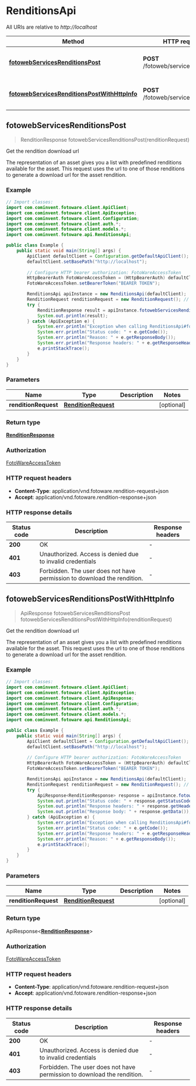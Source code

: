 # RenditionsApi

All URIs are relative to *http://localhost*

| Method | HTTP request | Description |
|------------- | ------------- | -------------|
| [**fotowebServicesRenditionsPost**](RenditionsApi.md#fotowebServicesRenditionsPost) | **POST** /fotoweb/services/renditions | Get the rendition download url |
| [**fotowebServicesRenditionsPostWithHttpInfo**](RenditionsApi.md#fotowebServicesRenditionsPostWithHttpInfo) | **POST** /fotoweb/services/renditions | Get the rendition download url |



## fotowebServicesRenditionsPost

> RenditionResponse fotowebServicesRenditionsPost(renditionRequest)

Get the rendition download url

The representation of an asset gives you a list with predefined renditions available for the asset. This request uses the url to one of those renditions to generate a download url for the asset rendition. 

### Example

```java
// Import classes:
import com.cominvent.fotoware.client.ApiClient;
import com.cominvent.fotoware.client.ApiException;
import com.cominvent.fotoware.client.Configuration;
import com.cominvent.fotoware.client.auth.*;
import com.cominvent.fotoware.client.models.*;
import com.cominvent.fotoware.api.RenditionsApi;

public class Example {
    public static void main(String[] args) {
        ApiClient defaultClient = Configuration.getDefaultApiClient();
        defaultClient.setBasePath("http://localhost");
        
        // Configure HTTP bearer authorization: FotoWareAccessToken
        HttpBearerAuth FotoWareAccessToken = (HttpBearerAuth) defaultClient.getAuthentication("FotoWareAccessToken");
        FotoWareAccessToken.setBearerToken("BEARER TOKEN");

        RenditionsApi apiInstance = new RenditionsApi(defaultClient);
        RenditionRequest renditionRequest = new RenditionRequest(); // RenditionRequest | 
        try {
            RenditionResponse result = apiInstance.fotowebServicesRenditionsPost(renditionRequest);
            System.out.println(result);
        } catch (ApiException e) {
            System.err.println("Exception when calling RenditionsApi#fotowebServicesRenditionsPost");
            System.err.println("Status code: " + e.getCode());
            System.err.println("Reason: " + e.getResponseBody());
            System.err.println("Response headers: " + e.getResponseHeaders());
            e.printStackTrace();
        }
    }
}
```

### Parameters


| Name | Type | Description  | Notes |
|------------- | ------------- | ------------- | -------------|
| **renditionRequest** | [**RenditionRequest**](RenditionRequest.md)|  | [optional] |

### Return type

[**RenditionResponse**](RenditionResponse.md)


### Authorization

[FotoWareAccessToken](../README.md#FotoWareAccessToken)

### HTTP request headers

- **Content-Type**: application/vnd.fotoware.rendition-request+json
- **Accept**: application/vnd.fotoware.rendition-response+json

### HTTP response details
| Status code | Description | Response headers |
|-------------|-------------|------------------|
| **200** | OK |  -  |
| **401** | Unauthorized. Access is denied due to invalid credentials |  -  |
| **403** | Forbidden. The user does not have permission to download the rendition. |  -  |

## fotowebServicesRenditionsPostWithHttpInfo

> ApiResponse<RenditionResponse> fotowebServicesRenditionsPost fotowebServicesRenditionsPostWithHttpInfo(renditionRequest)

Get the rendition download url

The representation of an asset gives you a list with predefined renditions available for the asset. This request uses the url to one of those renditions to generate a download url for the asset rendition. 

### Example

```java
// Import classes:
import com.cominvent.fotoware.client.ApiClient;
import com.cominvent.fotoware.client.ApiException;
import com.cominvent.fotoware.client.ApiResponse;
import com.cominvent.fotoware.client.Configuration;
import com.cominvent.fotoware.client.auth.*;
import com.cominvent.fotoware.client.models.*;
import com.cominvent.fotoware.api.RenditionsApi;

public class Example {
    public static void main(String[] args) {
        ApiClient defaultClient = Configuration.getDefaultApiClient();
        defaultClient.setBasePath("http://localhost");
        
        // Configure HTTP bearer authorization: FotoWareAccessToken
        HttpBearerAuth FotoWareAccessToken = (HttpBearerAuth) defaultClient.getAuthentication("FotoWareAccessToken");
        FotoWareAccessToken.setBearerToken("BEARER TOKEN");

        RenditionsApi apiInstance = new RenditionsApi(defaultClient);
        RenditionRequest renditionRequest = new RenditionRequest(); // RenditionRequest | 
        try {
            ApiResponse<RenditionResponse> response = apiInstance.fotowebServicesRenditionsPostWithHttpInfo(renditionRequest);
            System.out.println("Status code: " + response.getStatusCode());
            System.out.println("Response headers: " + response.getHeaders());
            System.out.println("Response body: " + response.getData());
        } catch (ApiException e) {
            System.err.println("Exception when calling RenditionsApi#fotowebServicesRenditionsPost");
            System.err.println("Status code: " + e.getCode());
            System.err.println("Response headers: " + e.getResponseHeaders());
            System.err.println("Reason: " + e.getResponseBody());
            e.printStackTrace();
        }
    }
}
```

### Parameters


| Name | Type | Description  | Notes |
|------------- | ------------- | ------------- | -------------|
| **renditionRequest** | [**RenditionRequest**](RenditionRequest.md)|  | [optional] |

### Return type

ApiResponse<[**RenditionResponse**](RenditionResponse.md)>


### Authorization

[FotoWareAccessToken](../README.md#FotoWareAccessToken)

### HTTP request headers

- **Content-Type**: application/vnd.fotoware.rendition-request+json
- **Accept**: application/vnd.fotoware.rendition-response+json

### HTTP response details
| Status code | Description | Response headers |
|-------------|-------------|------------------|
| **200** | OK |  -  |
| **401** | Unauthorized. Access is denied due to invalid credentials |  -  |
| **403** | Forbidden. The user does not have permission to download the rendition. |  -  |

